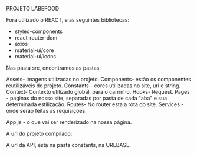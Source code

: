 
PROJETO LABEFOOD

Fora utilizado o REACT, e as seguintes bibliotecas:
 * styled-components
 * react-router-dom
 * axios
 * material-ui/core
 * material-ui/icons


 Nas pasta src, encontramos as pastas:

 Assets- imagens utilizadas no projeto.
 Components- estão os componentes reutilizáveis do projeto.
 Constants - cores utilizadas no site, url e string.
 Context- Contexto utilizado global, para o carrinho.
 Hooks- Request.
 Pages - paginas do nosso site, separadas por pasta de cada "aba" e sua determinada estilização.
 Routes- No router esta a rota do site.
 Services - onde serão feitas as requisições.

 App.js - o que vai ser renderizado na nossa página.



A url do projeto compilado:

A url da API, esta na pasta constants, na URLBASE.